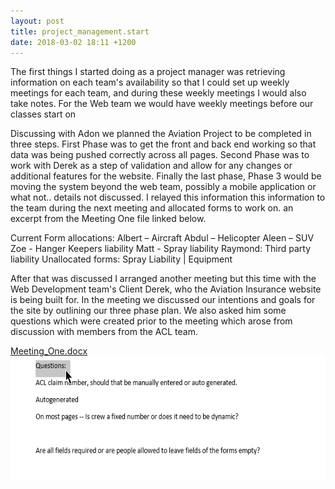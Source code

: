 ```yaml
---
layout: post
title: project_management.start
date: 2018-03-02 18:11 +1200
---
```



The first things I started doing as a project manager was retrieving information on each team's availability so that I could set up weekly meetings for each team, and during these weekly meetings I would also take notes. For the Web team we would have weekly meetings before our classes start on 

Discussing with Adon we planned the Aviation Project to be completed in three steps. First Phase was to get the front and back end working so that data was being pushed correctly across all pages. Second Phase was to work with Derek as a step of validation and allow for any changes or additional features for the website. Finally the last phase, Phase 3 would be moving the system beyond the web team, possibly a mobile application or what not.. details not discussed. I relayed this information this information to the team during the next meeting and allocated forms to work on. an excerpt from the Meeting One file linked below.

Current Form allocations:
Albert – Aircraft                             Abdul – Helicopter                             Aleen – SUV 
Zoe - Hanger Keepers liability     Matt - Spray liability                           Raymond: Third party liability
Unallocated forms:
Spray Liability | Equipment


After that was discussed I arranged another meeting but this time with the Web Development team's Client Derek, who the Aviation Insurance website is being built for. In the meeting we discussed our intentions and goals for the site by outlining our three phase plan. We also asked him some questions which were created prior to the meeting which arose from discussion with members from the ACL team. 

<a href="/resources/Meeting_One.docx" download="Meeting_One.docx"> 
   Meeting_One.docx
</a>

<img src="/resources/image_questions.png" alt="image of questions" height="200" width="600">